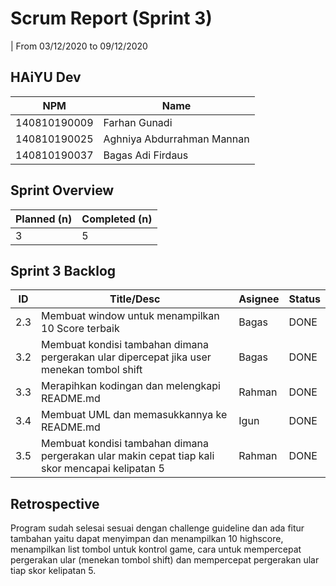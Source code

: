 # Scrum Report (Sprint 3)
| From 03/12/2020 to 09/12/2020

## HAiYU Dev
| NPM           | Name        |
| ------------- |-------------|
| 140810190009  | Farhan Gunadi    |
| 140810190025  | Aghniya Abdurrahman Mannan    |
| 140810190037  | Bagas Adi Firdaus |

## Sprint Overview
| Planned (n)   | Completed (n) |
| ------------- |-------------- |
| 3             | 5             |

## Sprint 3 Backlog

| ID  | Title/Desc | Asignee | Status |
| --- | ---------- | ------- | ------ |
| 2.3 | Membuat window untuk menampilkan 10 Score terbaik |  Bagas | DONE |
| 3.2 | Membuat kondisi tambahan dimana pergerakan ular dipercepat jika user menekan tombol shift  | Bagas | DONE |
| 3.3 | Merapihkan kodingan dan melengkapi README.md | Rahman | DONE |  
| 3.4 | Membuat UML dan memasukkannya ke README.md   | Igun | DONE |
| 3.5 | Membuat kondisi tambahan dimana pergerakan ular makin cepat tiap kali skor mencapai kelipatan 5 | Rahman | DONE |

## Retrospective   
Program sudah selesai sesuai dengan challenge guideline dan ada fitur tambahan yaitu dapat menyimpan
dan menampilkan 10 highscore, menampilkan list tombol untuk kontrol game, cara untuk mempercepat pergerakan ular (menekan tombol shift) dan mempercepat pergerakan ular tiap skor kelipatan 5.


